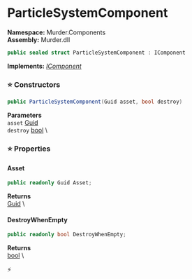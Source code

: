 # ParticleSystemComponent

**Namespace:** Murder.Components \
**Assembly:** Murder.dll

```csharp
public sealed struct ParticleSystemComponent : IComponent
```

**Implements:** _[IComponent](../../Bang/Components/IComponent.html)_

### ⭐ Constructors
```csharp
public ParticleSystemComponent(Guid asset, bool destroy)
```

**Parameters** \
`asset` [Guid](https://learn.microsoft.com/en-us/dotnet/api/System.Guid?view=net-7.0) \
`destroy` [bool](https://learn.microsoft.com/en-us/dotnet/api/System.Boolean?view=net-7.0) \

### ⭐ Properties
#### Asset
```csharp
public readonly Guid Asset;
```

**Returns** \
[Guid](https://learn.microsoft.com/en-us/dotnet/api/System.Guid?view=net-7.0) \
#### DestroyWhenEmpty
```csharp
public readonly bool DestroyWhenEmpty;
```

**Returns** \
[bool](https://learn.microsoft.com/en-us/dotnet/api/System.Boolean?view=net-7.0) \


⚡